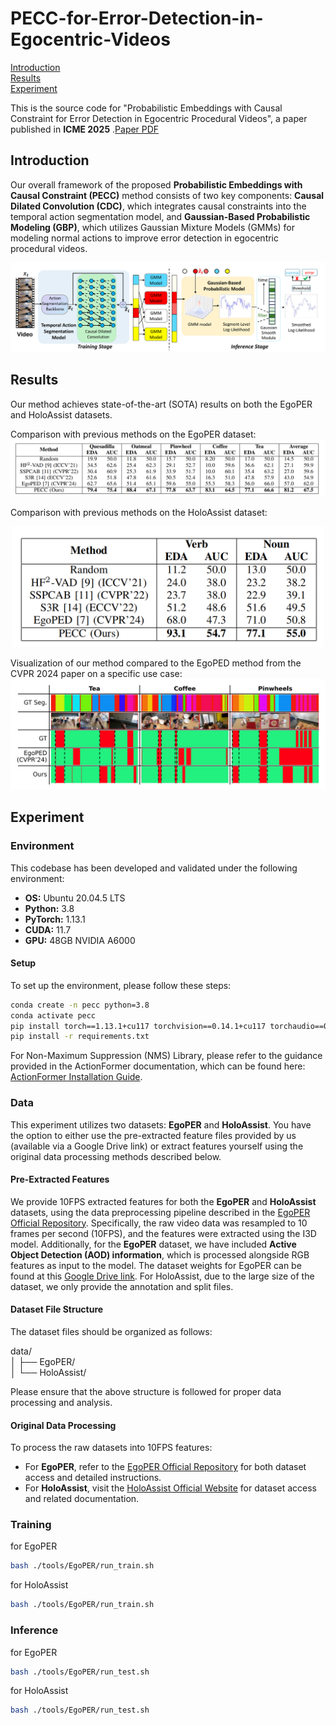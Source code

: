 # PECC-for-Error-Detection-in-Egocentric-Videos

[Introduction](#Introduction)  
[Results](#Results)  
[Experiment](#Experiment)   

This is the source code for "Probabilistic Embeddings with Causal Constraint for Error Detection in Egocentric Procedural Videos", a paper published in **ICME 2025** .[Paper PDF](ICME_2025_PECC.pdf)

## Introduction

Our overall framework of the proposed **Probabilistic Embeddings with Causal Constraint (PECC)** method consists of two key components: **Causal Dilated Convolution (CDC)**, which integrates causal constraints into the temporal action segmentation model, and **Gaussian-Based Probabilistic Modeling (GBP)**, which utilizes Gaussian Mixture Models (GMMs) for modeling normal actions to improve error detection in egocentric procedural videos.


![Image Description](figs/Fig2.png)



## Results
Our method achieves state-of-the-art (SOTA) results on both the EgoPER and HoloAssist datasets.

Comparison with previous methods on the EgoPER dataset:  
![Image Description](figs/EgoPER.png)

Comparison with previous methods on the HoloAssist dataset:  
<p align="center">
  <img src="figs/HoloAssist.png" alt="Image Description" width="500" />
</p>

Visualization of our method compared to the EgoPED method from the CVPR 2024 paper on a specific use case:  
![Image Description](figs/error_visual.png)

## Experiment

### Environment

This codebase has been developed and validated under the following environment:
- **OS:** Ubuntu 20.04.5 LTS
- **Python:** 3.8
- **PyTorch:** 1.13.1
- **CUDA:** 11.7
- **GPU:** 48GB NVIDIA A6000

#### Setup

To set up the environment, please follow these steps:

```bash
conda create -n pecc python=3.8
conda activate pecc
pip install torch==1.13.1+cu117 torchvision==0.14.1+cu117 torchaudio==0.13.1 --extra-index-url https://download.pytorch.org/whl/cu117
pip install -r requirements.txt
```

For Non-Maximum Suppression (NMS) Library, please refer to the guidance provided in the ActionFormer documentation, which can be found here: [ActionFormer Installation Guide](https://github.com/happyharrycn/actionformer_release/blob/main/INSTALL.md).


### Data
This experiment utilizes two datasets: **EgoPER** and **HoloAssist**. You have the option to either use the pre-extracted feature files provided by us (available via a Google Drive link) or extract features yourself using the original data processing methods described below.
#### Pre-Extracted Features
We provide 10FPS extracted features for both the **EgoPER** and **HoloAssist** datasets, using the data preprocessing pipeline described in the [EgoPER Official Repository](https://github.com/robert80203/EgoPER_official). Specifically, the raw video data was resampled to 10 frames per second (10FPS), and the features were extracted using the I3D model. Additionally, for the **EgoPER** dataset, we have included **Active Object Detection (AOD) information**, which is processed alongside RGB features as input to the model. 
The dataset weights for EgoPER can be found at this [Google Drive link](https://drive.google.com/drive/folders/1cLPQB0keDmM25Imb3Et0fUjBlbPnCfyE?usp=sharing).
For HoloAssist, due to the large size of the dataset, we only provide the annotation and split files.

#### Dataset File Structure
The dataset files should be organized as follows:

data/         
│
├── EgoPER/        
│
└── HoloAssist/     

Please ensure that the above structure is followed for proper data processing and analysis.
#### Original Data Processing
To process the raw datasets into 10FPS features:
- For **EgoPER**, refer to the [EgoPER Official Repository](https://github.com/robert80203/EgoPER_official) for both dataset access and detailed instructions.
- For **HoloAssist**, visit the [HoloAssist Official Website](https://holoassist.github.io/) for dataset access and related documentation.


### Training
for EgoPER 
```bash
bash ./tools/EgoPER/run_train.sh
```

for HoloAssist
```bash
bash ./tools/EgoPER/run_train.sh
```

### Inference
for EgoPER 
```bash
bash ./tools/EgoPER/run_test.sh
```

for HoloAssist
```bash
bash ./tools/EgoPER/run_test.sh
```

